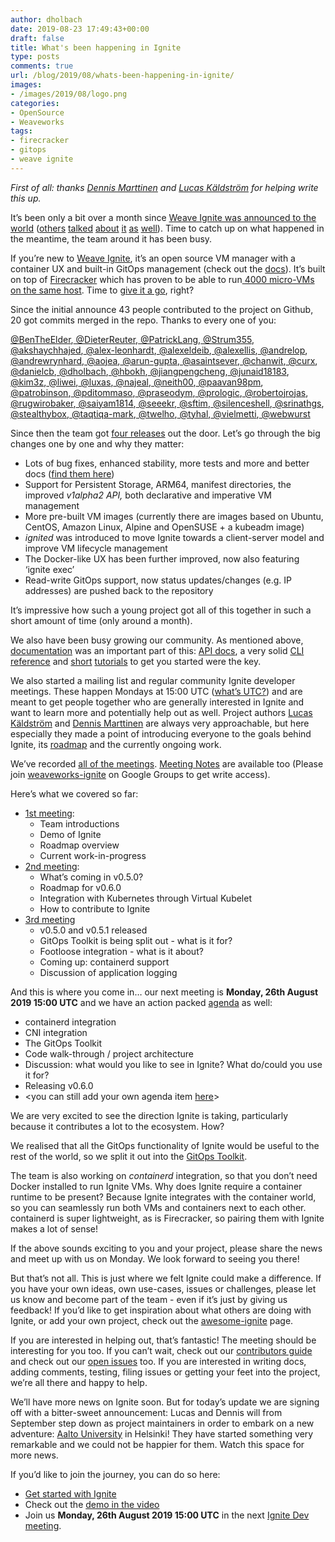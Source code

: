 ```yaml
---
author: dholbach
date: 2019-08-23 17:49:43+00:00
draft: false
title: What's been happening in Ignite
type: posts
comments: true
url: /blog/2019/08/whats-been-happening-in-ignite/
images:
- /images/2019/08/logo.png
categories:
- OpenSource
- Weaveworks
tags:
- firecracker
- gitops
- weave ignite
---
```






_First of all: thanks [Dennis Marttinen](https://github.com/twelho) and [Lucas Käldström](https://github.com/luxas) for helping write this up._







It’s been only a bit over a month since [Weave Ignite was announced to the world](https://www.weave.works/blog/fire-up-your-vms-with-weave-ignite) ([others](http://arun-gupta.github.io/ignite-firecracker/) [talked](https://blog.kubernauts.io/ignite-on-google-cloud-5d5228a5ffec) [about](https://www.youtube.com/watch?v=aq-wlslJ5MQ) [it](https://thenewstack.io/weave-ignite-brings-a-container-gitops-experience-to-vms/) [as](https://felixwiedmann.de/ignite/) [well](https://www.techrepublic.com/article/the-clearest-sign-of-aws-open-source-success-wasnt-built-by-amazon)). Time to catch up on what happened in the meantime, the team around it has been busy.  








If you’re new to [Weave Ignite](https://github.com/twelho), it’s an open source VM manager with a container UX and built-in GitOps management (check out the [docs](https://ignite.readthedocs.org)). It’s built on top of [Firecracker](https://firecracker-microvm.github.io/) which has proven to be able to run[ 4000 micro-VMs on the same host](https://github.com/firecracker-microvm/firecracker-demo). Time to [give it a go](https://ignite.readthedocs.io/en/stable/installation.html), right?  








Since the initial announce 43 people contributed to the project on Github, 20 got commits merged in the repo. Thanks to every one of you:   








[@BenTheElder](https://github.com/BenTheElder),[ @DieterReuter](https://github.com/DieterReuter),[ @PatrickLang](https://github.com/PatrickLang),[ @Strum355](https://github.com/Strum355),[ @akshaychhajed](https://github.com/akshaychhajed),[ @alex-leonhardt](https://github.com/alex-leonhardt),[ @alexeldeib](https://github.com/alexeldeib),[ @alexellis](https://github.com/alexellis),[ @andrelop](https://github.com/andrelop),[ @andrewrynhard](https://github.com/andrewrynhard),[ @aojea](https://github.com/aojea),[ @arun-gupta](https://github.com/arun-gupta),[ @asaintsever](https://github.com/asaintsever),[ @chanwit](https://github.com/chanwit),[ @curx](https://github.com/curx),[ @danielcb](https://github.com/danielcb),[ @dholbach](https://github.com/dholbach),[ @hbokh](https://github.com/hbokh),[ @jiangpengcheng](https://github.com/jiangpengcheng),[ @junaid18183](https://github.com/junaid18183),[ @kim3z](https://github.com/kim3z),[ @liwei](https://github.com/liwei),[ @luxas](https://github.com/luxas),[ @najeal](https://github.com/najeal),[ @neith00](https://github.com/neith00),[ @paavan98pm](https://github.com/paavan98pm),[ @patrobinson](https://github.com/patrobinson),[ @pditommaso](https://github.com/pditommaso),[ @praseodym](https://github.com/praseodym),[ @prologic](https://github.com/prologic),[ @robertojrojas](https://github.com/robertojrojas),[ @rugwirobaker](https://github.com/rugwirobaker),[ @saiyam1814](https://github.com/saiyam1814),[ @seeekr](https://github.com/seeekr),[ @sftim](https://github.com/sftim),[ @silenceshell](https://github.com/silenceshell),[ @srinathgs](https://github.com/srinathgs),[ @stealthybox](https://github.com/stealthybox),[ @taqtiqa-mark](https://github.com/taqtiqa-mark),[ @twelho](https://github.com/twelho),[ @tyhal](https://github.com/tyhal),[ @vielmetti](https://github.com/vielmetti),[ @webwurst](https://github.com/webwurst)  








Since then the team got [four releases](https://github.com/weaveworks/ignite/releases/) out the door. Let’s go through the big changes one by one and why they matter:  






  * Lots of bug fixes, enhanced stability, more tests and more and better docs ([find them here](https://ignite.readthedocs.io/))
  * Support for Persistent Storage, ARM64, manifest directories, the improved _v1alpha2 API,_ both declarative and imperative VM management
  * More pre-built VM images (currently there are images based on Ubuntu, CentOS, Amazon Linux, Alpine and OpenSUSE + a kubeadm image)
  * _ignited_ was introduced to move Ignite towards a client-server model and improve VM lifecycle management
  * The Docker-like UX has been further improved, now also featuring ‘ignite exec’
  * Read-write GitOps support, now status updates/changes (e.g. IP addresses) are pushed back to the repository





It’s impressive how such a young project got all of this together in such a short amount of time (only around a month).







  
We also have been busy growing our community. As mentioned above, [documentation](https://ignite.readthedocs.org) was an important part of this: [API docs](https://ignite.readthedocs.io/en/stable/api/ignite_v1alpha2.html), a very solid [CLI reference](https://ignite.readthedocs.io/en/stable/cli/ignite/index.html) and [short](https://ignite.readthedocs.io/en/stable/usage.html) [tutorials](https://ignite.readthedocs.io/en/stable/declarative-config.html) to get you started were the key.  








We also started a mailing list and regular community Ignite developer meetings. These happen Mondays at 15:00 UTC ([what’s UTC?](https://www.timeanddate.com/worldclock/timezone/utc)) and are meant to get people together who are generally interested in Ignite and want to learn more and potentially help out as well. Project authors [Lucas Käldström](https://github.com/luxas) and [Dennis Marttinen](https://github.com/twelho) are always very approachable, but here especially they made a point of introducing everyone to the goals behind Ignite, its [roadmap](https://ignite.readthedocs.io/en/stable/roadmap.html) and the currently ongoing work.  








We’ve recorded [all of the meetings](https://www.youtube.com/playlist?list=PLbx4FZ4kOKnuD4gkjk7SHaJAALw7yWG0U). [Meeting Notes](https://docs.google.com/document/d/1fv8_WD6qXfvlIq7Bb5raCGyBvc42dNF-l8uaoZzoUYI/edit) are available too (Please join [weaveworks-ignite](https://groups.google.com/forum/#!forum/weaveworks-ignite) on Google Groups to get write access).  








Here’s what we covered so far:  






  * [1st meeting](https://www.youtube.com/watch?v=H8aUCqQipEs&list=PLbx4FZ4kOKnuD4gkjk7SHaJAALw7yWG0U&index=2&t=0s):
    * Team introductions
    * Demo of Ignite
    * Roadmap overview
    * Current work-in-progress
  * [2nd meeting](https://www.youtube.com/watch?v=1qmIb7xMc98&list=PLbx4FZ4kOKnuD4gkjk7SHaJAALw7yWG0U&index=3&t=0s):
    * What’s coming in v0.5.0?
    * Roadmap for v0.6.0
    * Integration with Kubernetes through Virtual Kubelet
    * How to contribute to Ignite
  * [3rd meeting](https://youtu.be/Sv9lOYDZrFo)
    * v0.5.0 and v0.5.1 released
    * GitOps Toolkit is being split out - what is it for?
    * Footloose integration - what is it about?
    * Coming up: containerd support
    * Discussion of application logging





And this is where you come in… our next meeting is **Monday, 26th August 2019 15:00 UTC** and we have an action packed [agenda](https://docs.google.com/document/d/1fv8_WD6qXfvlIq7Bb5raCGyBvc42dNF-l8uaoZzoUYI/edit) as well:  






  * containerd integration
  * CNI integration
  * The GitOps Toolkit
  * Code walk-through / project architecture
  * Discussion: what would you like to see in Ignite? What do/could you use it for?
  * Releasing v0.6.0
  * <you can still add your own agenda item [here](https://docs.google.com/document/d/1fv8_WD6qXfvlIq7Bb5raCGyBvc42dNF-l8uaoZzoUYI/edit)>





We are very excited to see the direction Ignite is taking, particularly because it contributes a lot to the ecosystem. How?  








We realised that all the GitOps functionality of Ignite would be useful to the rest of the world, so we split it out into the [GitOps Toolkit](https://github.com/weaveworks/gitops-toolkit).  








The team is also working on _containerd_ integration, so that you don’t need Docker installed to run Ignite VMs. Why does Ignite require a container runtime to be present? Because Ignite integrates with the container world, so you can seamlessly run both VMs and containers next to each other. containerd is super lightweight, as is Firecracker, so pairing them with Ignite makes a lot of sense!  








If the above sounds exciting to you and your project, please share the news and meet up with us on Monday. We look forward to seeing you there!  








But that’s not all. This is just where we felt Ignite could make a difference. If you have your own ideas, own use-cases, issues or challenges, please let us know and become part of the team - even if it’s just by giving us feedback! If you’d like to get inspiration about what others are doing with Ignite, or add your own project, check out the [awesome-ignite](https://ignite.readthedocs.io/en/stable/awesome.html) page.  








If you are interested in helping out, that’s fantastic! The meeting should be interesting for you too. If you can’t wait, check out our [contributors guide](https://github.com/weaveworks/ignite/blob/master/CONTRIBUTING.md) and check out our [open issues](https://github.com/weaveworks/ignite/issues) too. If you are interested in writing docs, adding comments, testing, filing issues or getting your feet into the project, we’re all there and happy to help.  








We’ll have more news on Ignite soon. But for today’s update we are signing off with a bitter-sweet announcement: Lucas and Dennis will from September step down as project maintainers in order to embark on a new adventure: [Aalto University](https://www.aalto.fi/en) in Helsinki! They have started something very remarkable and we could not be happier for them. Watch this space for more news.







If you’d like to join the journey, you can do so here:  






  * [Get started with Ignite](https://ignite.readthedocs.io/)
  * Check out the [demo in the video](https://www.youtube.com/watch?v=s_O75zt-oBg)
  * Join us **Monday, 26th August 2019 15:00 UTC** in the next [Ignite Dev meeting](https://docs.google.com/document/d/1fv8_WD6qXfvlIq7Bb5raCGyBvc42dNF-l8uaoZzoUYI/edit).

